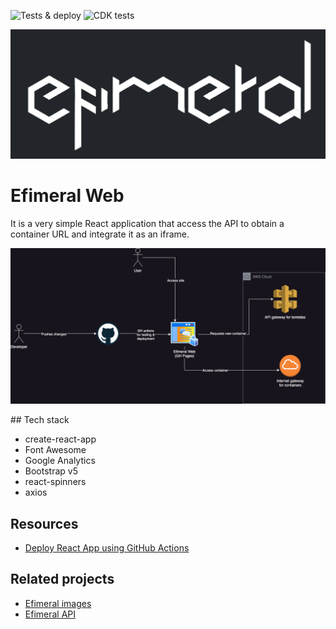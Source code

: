 ![Tests & deploy](https://github.com/ariel17/efimeral-web/actions/workflows/deploy.yml/badge.svg) ![CDK tests](https://github.com/ariel17/efimeral-web/actions/workflows/cdk.yml/badge.svg)

![Logo](./docs/logo.png)

# Efimeral Web

It is a very simple React application that access the API to obtain a container
URL and integrate it as an iframe.

![Architecture diagram](./docs/architecture.png)

## Tech stack

* create-react-app
* Font Awesome
* Google Analytics
* Bootstrap v5
* react-spinners
* axios

## Resources

* [Deploy React App using GitHub Actions](https://dev.to/achukka/deploy-react-app-using-github-actions-157d)

## Related projects

* [Efimeral images](https://github.com/ariel17/efimeral-images)
* [Efimeral API](https://github.com/ariel17/efimeral-api)
